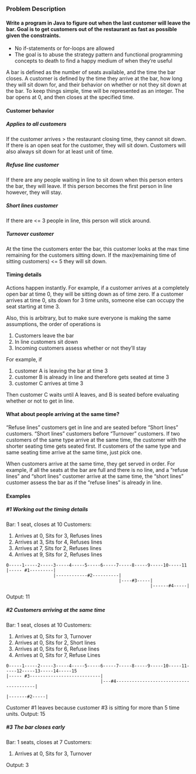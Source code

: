 ### Problem Description

#### Write a program in Java to figure out when the last customer will leave the bar. Goal is to get customers out of the restaurant as fast as possible given the constraints.

 - No if-statements or for-loops are allowed
 - The goal is to abuse the strategy pattern and functional programming concepts to death to find a happy medium of when they’re useful

A bar is defined as the number of seats available, and the time the bar closes.  A customer is defined by the time they arrive at the bar, how long they will sit down for, and their behavior on whether or not they sit down at the bar. To keep things simple, time will be represented as an integer. The bar opens at 0, and then closes at the specified time.



#### Customer behavior
##### Applies to all customers
If the customer arrives > the restaurant closing time, they cannot sit down. If there is an open seat for the customer, they will sit down. Customers will also always sit down for at least unit of time.

##### Refuse line customer
If there are any people waiting in line to sit down when this person enters the bar, they will leave. If this person becomes the first person in line however, they will stay.

##### Short lines customer
If there are <= 3 people in line, this person will stick around.

##### Turnover customer
At the time the customers enter the bar, this customer looks at the max time remaining for the customers sitting down. If the max(remaining time of sitting customers) <= 5 they will sit down.


#### Timing details
Actions happen instantly. For example, if a customer arrives at a completely open bar at time 0, they will be sitting down as of time zero. If a customer arrives at time 0, sits down for 3 time units, someone else can occupy the seat starting at time 3.

Also, this is arbitrary, but to make sure everyone is making the same assumptions, the order of operations is
 1.  Customers leave the bar
 2.  In line customers sit down
 3.  Incoming customers assess whether or not they’ll stay

For example, if 
 1. customer A is leaving the bar at time 3
 2. customer B is already in line and therefore gets seated at time 3
 3. customer C arrives at time 3

Then customer C waits until A leaves, and B is seated before evaluating whether or not to get in line.


#### What about people arriving at the same time?
“Refuse lines” customers get in line and are seated before “Short lines” customers. “Short lines” customers before “Turnover” customers. If two customers of the same type arrive at the same time, the customer with the shorter seating time gets seated first. If customers of the same type and same seating time arrive at the same time, just pick one.

When customers arrive at the same time, they get served in order. For example, if all the seats at the bar are full and there is no line, and a “refuse lines” and “short lines” customer arrive at the same time, the “short lines” customer assess the bar as if the “refuse lines” is already in line.


#### Examples

##### #1 Working out the timing details
Bar: 1 seat, closes at 10
Customers:
 1. Arrives at 0, Sits for 3, Refuses lines
 2. Arrives at 3, Sits for 4, Refuses lines
 3. Arrives at 7, Sits for 2, Refuses lines
 4. Arrives at 9, Sits for 2, Refuses lines

```
0-----1-----2-----3-----4-----5-----6-----7-----8-----9-----10-----11
|----- #1---------|
                  |------------#2----------|
                                           |----#3-----|
                                                       |------#4-----|
```

Output: 11



##### #2 Customers arriving at the same time
Bar: 1 seat, closes at 10
Customers:
 1.  Arrives at 0, Sits for 3, Turnover
 2.  Arrives at 0, Sits for 2, Short lines
 3.  Arrives at 0, Sits for 6, Refuse lines
 4.  Arrives at 0, Sits for 7, Refuse Lines

```
0-----1-----2-----3-----4-----5-----6-----7-----8-----9-----10-----11-----12-----13-----14-----15
|----- #3---------------------------|
                                    |---#4---------------------------------------|
                                                                                 |-------#2-----|
```

Customer #1 leaves because customer #3 is sitting for more than 5 time units.
Output: 15


##### #3 The bar closes early
Bar: 1 seats, closes at 7
Customers:
  1.  Arrives at 0, Sits for 3, Turnover

Output: 3




